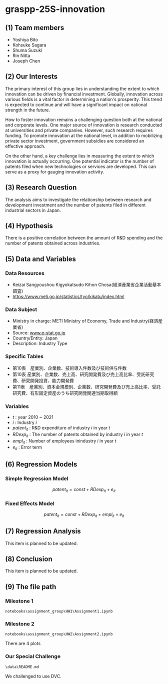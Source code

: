 # graspp-25S-innovation

## (1) Team members
- Yoshiya Bito
- Kohsuke Sagara
- Shuma Suzuki
- Rin Nitta
- Joseph Chen

## (2) Our Interests
The primary interest of this group lies in understanding the extent to which innovation can be driven by financial investment.
Globally, innovation across various fields is a vital factor in determining a nation's prosperity. This trend is expected to continue and will have a significant impact on national strength in the future.

How to foster innovation remains a challenging question both at the national and corporate levels. One major source of innovation is research conducted at universities and private companies. However, such research requires funding. To promote innovation at the national level, in addition to mobilizing private sector investment, government subsidies are considered an effective approach.

On the other hand, a key challenge lies in measuring the extent to which innovation is actually occurring. One potential indicator is the number of patents filed when new technologies or services are developed. This can serve as a proxy for gauging innovation activity.

## (3) Research Question
The analysis aims to investigate the relationship between research and development investment and the number of patents filed in different industrial sectors in Japan.

## (4) Hypothesis
There is a positive correlation between the amount of R&D spending and the number of patents obtained across industries.

## (5) Data and Variables
### Data Resources
- Keizai Sangyoushou Kigyokatsudo Kihon Chosa(経済産業省企業活動基本調査)
- https://www.meti.go.jp/statistics/tyo/kikatu/index.html

### Data Subject
- Ministry in charge: METI Ministry of Economy, Trade and Industry(経済産業省)
- Source: www.e-stat.go.jp
- Country/Entity: Japan
- Description: Industry Type

### Specific Tables
- 第10表　産業別、企業数、技術導入件数及び技術供与件数
- 第10表  産業別、企業数、売上高、研究開発費及び売上高比率、受託研究費、研究開発投資、能力開発費
- 第11表　産業別、資本金規模別、企業数、研究開発費及び売上高比率、受託研究費、有形固定資産のうち研究開発関連当期取得額

### Variables
- $t$ : year 2010 ~ 2021
- $i$ : Industry $i$
- $patent_{it}$ : R&D expenditure of industry $i$ in year $t$
- $RDexp_{it}$ : The number of patents obtained by industry $i$ in year $t$
- $empl_{it}$ : Number of employees inindustry $i$ in year $t$
- $e_{it}$ : Error term


## (6) Regression Models
### Simple Regression Model
$$ patent_{it} = const + RDexp_{it} + e_{it} $$

### Fixed Effects Model
$$ patent_{it} = const + RDexp_{it} + empl_{it} + e_{it} $$

## (7) Regression Analysis
This item is planned to be updated.

## (8) Conclusion
This item is planned to be updated.

## (9) The file path
### Milestone 1
`notebooks\assignment_group\HW1\Assignment1.ipynb`

### Milestone 2
`notebooks\assignment_group\HW2\Assignment2.ipynb`

There are 4 plots


### Our Special Challenge
`\data\README.md`

We challenged to use DVC.